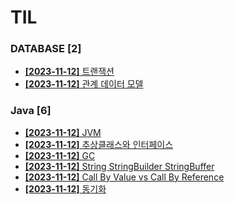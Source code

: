 # TIL
 
### DATABASE [2]
- [**[2023-11-12]**  트랜잭션](https://github.com/A-lass/TIL/blob/main/DATABASE/트랜잭션.md)
- [**[2023-11-12]**  관계 데이터 모델](https://github.com/A-lass/TIL/blob/main/DATABASE/관계_데이터_모델.md)
### Java [6]
- [**[2023-11-12]**  JVM](https://github.com/A-lass/TIL/blob/main/Java/JVM.md)
- [**[2023-11-12]**  추상클래스와 인터페이스](https://github.com/A-lass/TIL/blob/main/Java/추상클래스와_인터페이스.md)
- [**[2023-11-12]**  GC](https://github.com/A-lass/TIL/blob/main/Java/GC.md)
- [**[2023-11-12]**  String StringBuilder StringBuffer](https://github.com/A-lass/TIL/blob/main/Java/String_StringBuilder_StringBuffer.md)
- [**[2023-11-12]**  Call By Value vs Call By Reference](https://github.com/A-lass/TIL/blob/main/Java/Call_By_Value_vs_Call_By_Reference.md)
- [**[2023-11-12]**  동기화](https://github.com/A-lass/TIL/blob/main/Java/동기화.md)
